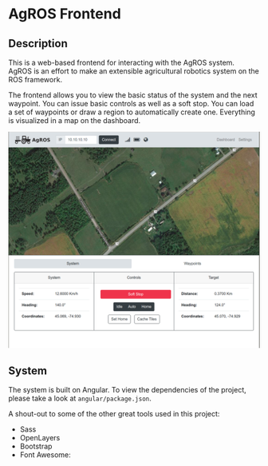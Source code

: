 # AgROS Frontend

## Description
This is a web-based frontend for interacting with the AgROS system. AgROS
is an effort to make an extensible agricultural robotics system on the ROS
framework.

The frontend allows you to view the basic status of the system and the next
waypoint. You can issue basic controls as well as a soft stop. You can load
a set of waypoints or draw a region to automatically create one. Everything
is visualized in a map on the dashboard.

![Alt text](/angular/src/assets/AgROS_screenshot.png?raw=true "Demo Screenshot")

## System
The system is built on Angular. To view the dependencies of the project,
please take a look at `angular/package.json`.

A shout-out to some of the other great tools used in this project:
* Sass
* OpenLayers
* Bootstrap
* Font Awesome: